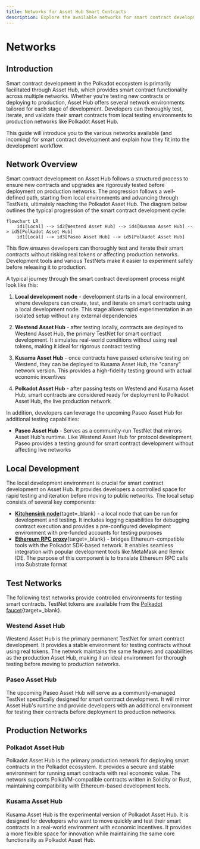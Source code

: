 ```yaml
---
title: Networks for Asset Hub Smart Contracts
description: Explore the available networks for smart contract development on Asset Hub, including Westend Asset Hub, Kusama Asset Hub, and Polkadot Asset Hub.
---
```


# Networks

## Introduction

Smart contract development in the Polkadot ecosystem is primarily facilitated through Asset Hub, which provides smart contract functionality across multiple networks. Whether you're testing new contracts or deploying to production, Asset Hub offers several network environments tailored for each stage of development. Developers can thoroughly test, iterate, and validate their smart contracts from local testing environments to production networks like Polkadot Asset Hub.

This guide will introduce you to the various networks available (and incoming) for smart contract development and explain how they fit into the development workflow.

## Network Overview

Smart contract development on Asset Hub follows a structured process to ensure new contracts and upgrades are rigorously tested before deployment on production networks. The progression follows a well-defined path, starting from local environments and advancing through TestNets, ultimately reaching the Polkadot Asset Hub. The diagram below outlines the typical progression of the smart contract development cycle:

``` mermaid
flowchart LR
    id1[Local] --> id2[Westend Asset Hub] --> id4[Kusama Asset Hub] --> id5[Polkadot Asset Hub]
    id1[Local] --> id3[Paseo Asset Hub] --> id5[Polkadot Asset Hub]
```

This flow ensures developers can thoroughly test and iterate their smart contracts without risking real tokens or affecting production networks. Development tools and various TestNets make it easier to experiment safely before releasing it to production.

A typical journey through the smart contract development process might look like this:

1. **Local development node** - development starts in a local environment, where developers can create, test, and iterate on smart contracts using a local development node. This stage allows rapid experimentation in an isolated setup without any external dependencies

2. **Westend Asset Hub** - after testing locally, contracts are deployed to Westend Asset Hub, the primary TestNet for smart contract development. It simulates real-world conditions without using real tokens, making it ideal for rigorous contract testing

3. **Kusama Asset Hub** - once contracts have passed extensive testing on Westend, they can be deployed to Kusama Asset Hub, the "canary" network version. This provides a high-fidelity testing ground with actual economic incentives

4. **Polkadot Asset Hub** - after passing tests on Westend and Kusama Asset Hub, smart contracts are considered ready for deployment to Polkadot Asset Hub, the live production network

In addition, developers can leverage the upcoming Paseo Asset Hub for additional testing capabilities:

- **Paseo Asset Hub** - Serves as a community-run TestNet that mirrors Asset Hub's runtime. Like Westend Asset Hub for protocol development, Paseo provides a testing ground for smart contract development without affecting live networks

## Local Development

The local development environment is crucial for smart contract development on Asset Hub. It provides developers a controlled space for rapid testing and iteration before moving to public networks. The local setup consists of several key components:

- [**Kitchensink node**](https://paritytech.github.io/polkadot-sdk/master/pallet_revive_eth_rpc/subxt_client/src_chain/runtime_types/kitchensink_runtime/index.html){taget=\_blank} - a local node that can be run for development and testing. It includes logging capabilities for debugging contract execution and provides a pre-configured development environment with pre-funded accounts for testing purposes
- [**Ethereum RPC proxy**](https://paritytech.github.io/polkadot-sdk/master/pallet_revive_eth_rpc/index.html){target=\_blank} - bridges Ethereum-compatible tools with the Polkadot SDK-based network. It enables seamless integration with popular development tools like MetaMask and Remix IDE. The purpose of this component is to translate Ethereum RPC calls into Substrate format

## Test Networks

The following test networks provide controlled environments for testing smart contracts. TestNet tokens are available from the [Polkadot faucet](https://faucet.polkadot.io/){target=\_blank}.

### Westend Asset Hub

Westend Asset Hub is the primary permanent TestNet for smart contract development. It provides a stable environment for testing contracts without using real tokens. The network maintains the same features and capabilities as the production Asset Hub, making it an ideal environment for thorough testing before moving to production networks.

### Paseo Asset Hub

The upcoming Paseo Asset Hub will serve as a community-managed TestNet specifically designed for smart contract development. It will mirror Asset Hub's runtime and provide developers with an additional environment for testing their contracts before deployment to production networks.

## Production Networks

### Polkadot Asset Hub

Polkadot Asset Hub is the primary production network for deploying smart contracts in the Polkadot ecosystem. It provides a secure and stable environment for running smart contracts with real economic value. The network supports PolkaVM-compatible contracts written in Solidity or Rust, maintaining compatibility with Ethereum-based development tools.

### Kusama Asset Hub

Kusama Asset Hub is the experimental version of Polkadot Asset Hub. It is designed for developers who want to move quickly and test their smart contracts in a real-world environment with economic incentives. It provides a more flexible space for innovation while maintaining the same core functionality as Polkadot Asset Hub.